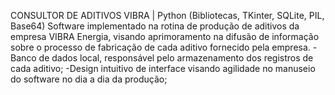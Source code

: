 CONSULTOR DE ADITIVOS VIBRA | Python (Bibliotecas, TKinter, SQLite, PIL, Base64) 
Software implementado na rotina de produção de aditivos da empresa VIBRA Energia, visando aprimoramento na difusão de informação sobre o processo de fabricação de cada aditivo fornecido pela empresa.
-Banco de dados local, responsável pelo armazenamento dos registros de cada aditivo;
-Design intuitivo de interface visando agilidade no manuseio do software no dia a dia da produção;
